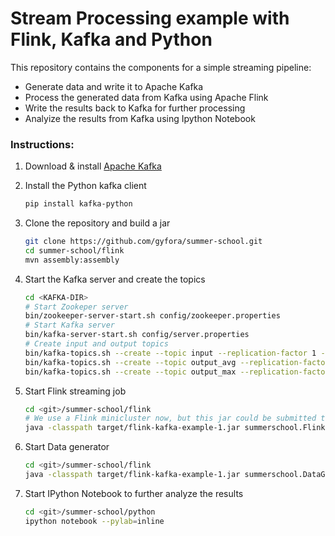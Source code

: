 # Stream Processing example with Flink, Kafka and Python

This repository contains the components for a simple streaming pipeline:
 * Generate data and write it to Apache Kafka
 * Process the generated data from Kafka using Apache Flink
 * Write the results back to Kafka for further processing
 * Analyize the results from Kafka using Ipython Notebook

### Instructions:

 1. Download & install [Apache Kafka](https://kafka.apache.org/08/quickstart.html)
 2. Install the Python kafka client

    ```bash
    pip install kafka-python
    ```
 3. Clone the repository and build a jar

     ```bash
    git clone https://github.com/gyfora/summer-school.git
    cd summer-school/flink
    mvn assembly:assembly
    ```
 4. Start the Kafka server and create the topics

     ```bash
    cd <KAFKA-DIR>
    # Start Zookeper server
    bin/zookeeper-server-start.sh config/zookeeper.properties
    # Start Kafka server
    bin/kafka-server-start.sh config/server.properties
    # Create input and output topics
    bin/kafka-topics.sh --create --topic input --replication-factor 1 --partitions 1 --zookeeper localhost:2181
    bin/kafka-topics.sh --create --topic output_avg --replication-factor 1 --partitions 1 --zookeeper localhost:2181
    bin/kafka-topics.sh --create --topic output_max --replication-factor 1 --partitions 1 --zookeeper localhost:2181
    ```
 5. Start Flink streaming job

    ```bash
    cd <git>/summer-school/flink
    # We use a Flink minicluster now, but this jar could be submitted to a proper Flink cluster as well
    java -classpath target/flink-kafka-example-1.jar summerschool.FlinkKafkaExample
    ```
 6. Start Data generator

    ```bash
    cd <git>/summer-school/flink
    java -classpath target/flink-kafka-example-1.jar summerschool.DataGenerator
    ```
 7. Start IPython Notebook to further analyze the results

    ```bash
    cd <git>/summer-school/python
    ipython notebook --pylab=inline
    ```